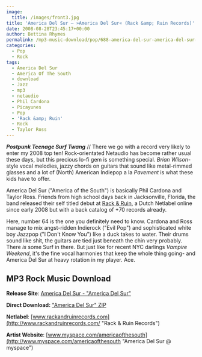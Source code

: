 ```yaml
---
image:
  title: /images/front3.jpg
title: 'America Del Sur – »America Del Sur« (Rack &amp; Ruin Records)'
date: 2008-08-28T23:45:17+00:00
author: Bettina Rhymes
permalink: /mp3-music-download/pop/688-america-del-sur-america-del-sur-rack-ruin-records
categories:
  - Pop
  - Rock
tags:
  - America Del Sur
  - America Of The South
  - download
  - Jazz
  - mp3
  - netaudio
  - Phil Cardona
  - Picayunes
  - Pop
  - 'Rack &amp; Ruin'
  - Rock
  - Taylor Ross
---
```

***Postpunk Teenage Surf Twang*** // There we go with a record very likely to enter my 2008 top ten! Rock-orientated Netaudio has become rather usual these days, but this precious lo-fi gem is something special. _Brian Wilson_-style vocal melodies, jazzy chords on guitars that sound like metal-rimmed glasses and a lot of (North) American Indiepop a la _Pavement_ is what these kids have to offer.<!--more-->

<!--adsense-->

America Del Sur ("America of the South") is basically <span class="standardtext">Phil Cardona and Taylor Ross. Friends from high school days back in Jacksonville, Florida, the band released their self titled debut at <a href="http://www.rackandruinrecords.com/">Rack & Ruin</a>, a Dutch Netlabel online since early 2008 but with a back catalog of +70 records already.</span>

<span class="standardtext">Here, number 64 is the one you definitely need to know. Cardona and Ross manage to mix angst-ridden Indierock ("Evil Pop") and sophisticated white boy Jazzpop ("I Don't Know You") like a duck takes to water. Their drums sound like shit, the guitars are tied just beneath the chin very probably. There <em>is</em> some Surf in there. But just like for recent NYC darlings <em>Vampire Weekend</em>, it's the fine vocal harmonies that keep the whole thing going- and America Del Sur at heavy rotation in my player. Ace.</span>

## MP3 Rock Music Download

**Release Site**: [America Del Sur - "America Del Sur"](http://www.rackandruinrecords.com/artists/americadelsur.php "America Del Sur @ Rack & Ruin Records")
  
**Direct Download:** ["America Del Sur" ZIP](http://www.rackandruinrecords.com/albums/rrr064.zip)
  
**Netlabel**: [www.rackandruinrecords.com](http://www.rackandruinrecords.com/ "Rack & Ruin Records")
  
**Artist Website**: [www.myspace.com/americaofthesouth](http://www.myspace.com/americaofthesouth "America Del Sur @ myspace")